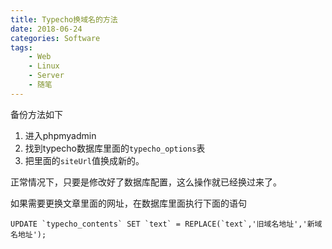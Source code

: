 ```yaml
---
title: Typecho换域名的方法
date: 2018-06-24
categories: Software
tags:
    - Web
    - Linux
    - Server
    - 随笔
---
```

备份方法如下

1. 进入phpmyadmin
2. 找到typecho数据库里面的``typecho_options``表
3. 把里面的``siteUrl``值换成新的。

正常情况下，只要是修改好了数据库配置，这么操作就已经换过来了。

如果需要更换文章里面的网址，在数据库里面执行下面的语句

```
UPDATE `typecho_contents` SET `text` = REPLACE(`text`,'旧域名地址','新域名地址');
```